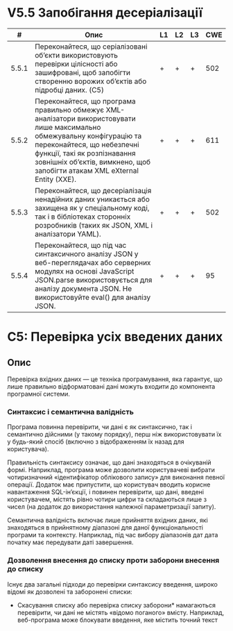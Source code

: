 # V5.5 Запобігання десеріалізації

| # | Опис | L1 | L2 | L3 | CWE |
| --- | ------------------------------------------------------------------- | --- | --- | --- | --- |
| 5.5.1 | Переконайтеся, що серіалізовані об’єкти використовують перевірки цілісності або зашифровані, щоб запобігти створенню ворожих об’єктів або підробці даних. (C5) | + | + | + | 502 |
| 5.5.2 | Переконайтеся, що програма правильно обмежує XML-аналізатори використовувати лише максимально обмежувальну конфігурацію та переконайтеся, що небезпечні функції, такі як розпізнавання зовнішніх об’єктів, вимкнено, щоб запобігти атакам XML eXternal Entity (XXE). | + | + | + | 611 |
| 5.5.3 | Переконайтеся, що десеріалізація ненадійних даних уникається або захищена як у спеціальному коді, так і в бібліотеках сторонніх розробників (таких як JSON, XML і аналізатори YAML). | + | + | + | 502 | 
| 5.5.4 | Переконайтеся, що під час синтаксичного аналізу JSON у веб-переглядачах або серверних модулях на основі JavaScript JSON.parse використовується для аналізу документа JSON. Не використовуйте eval() для аналізу JSON. | + | + | + | 95 |


# C5: Перевірка усіх введених даних

## Oпис
Перевірка вхідних даних — це техніка програмування, яка гарантує, що лише правильно відформатовані дані можуть входити до компонента програмної системи.
### Синтаксис і семантична валідність
Програма повинна перевірити, чи дані є як синтаксично, так і семантично дійсними (у такому порядку), перш ніж використовувати їх у будь-який спосіб (включно з відображенням їх назад для користувача).

Правильність синтаксису означає, що дані знаходяться в очікуваній формі. Наприклад, програма може дозволити користувачеві вибрати чотиризначний «ідентифікатор облікового запису» для виконання певної операції. Додаток має припустити, що користувач вводить корисне навантаження SQL-ін’єкції, і повинен перевірити, що дані, введені користувачем, містять рівно чотири цифри та складаються лише з чисел (на додаток до використання належної параметризації запиту).

Семантична валідність включає лише прийняття вхідних даних, які знаходяться в прийнятному діапазоні для даної функціональності програми та контексту. Наприклад, під час вибору діапазонів дат дата початку має передувати даті завершення.

### Дозволення внесення до списку проти заборони внесення до списку
Існує два загальні підходи до перевірки синтаксису введення, широко відомі як дозволені та заборонені списки:

- Скасування списку або перевірка списку заборони* намагаються перевірити, чи дані не містять «відомо поганого» вмісту. Наприклад, веб-програма може блокувати введення, яке містить точний текст <SCRIPT>, щоб запобігти XSS. Однак цього захисту можна уникнути за допомогою тегу сценарію в нижньому регістрі або тегу сценарію зі змішаним регістром.
- Перевірка дозволених списків або білих списків намагається перевірити, чи певні дані відповідають набору «відомо хороших» правил. Наприклад, правило перевірки білого списку для штату США буде 2-літерним кодом, який є лише одним із дійсних штатів США.

**Важливо** Під час створення безпечного програмного забезпечення рекомендованим мінімальним підходом є білий список. Скасування списків схильне до помилок, і його можна обійти за допомогою різних методів ухилення, і може бути небезпечним, якщо залежати від самого себе. Незважаючи на те, що заборони в списку часто можна уникнути, це часто може допомогти виявити очевидні атаки. Таким чином, у той час як білий список допомагає обмежити поверхню атаки, забезпечуючи правильну синтаксичну та семантичну валідність даних, заборонений список допомагає виявляти та потенційно зупиняти очевидні атаки.

### Перевірка на стороні клієнта та на стороні сервера
Перевірка введених даних має завжди виконуватися на стороні сервера для безпеки. Хоча перевірка на стороні клієнта може бути корисною як для функціональних цілей, так і для деяких цілей безпеки, часто її можна легко обійти. Це робить перевірку на стороні сервера ще важливішою для безпеки. Наприклад, перевірка JavaScript може попередити користувача про те, що певне поле має складатися з чисел, але серверна програма повинна перевірити, що надіслані дані складаються лише з чисел у відповідному числовому діапазоні для цієї функції.

### Проблеми перевірки серіалізованих даних
Деякі форми введення настільки складні, що перевірка може лише мінімально захистити програму. Наприклад, небезпечно десеріалізувати ненадійні дані або дані, якими може маніпулювати зловмисник. Єдиний безпечний архітектурний шаблон полягає в тому, щоб не приймати серіалізовані об’єкти з ненадійних джерел або лише десеріалізувати в обмеженій ємності лише для простих типів даних. Ви повинні уникати обробки серіалізованих форматів даних і використовувати легші для захисту формати, такі як JSON, коли це можливо.

Якщо це неможливо, розгляньте серію засобів захисту під час обробки серіалізованих даних.
- Реалізуйте перевірки цілісності або шифрування серіалізованих об’єктів, щоб запобігти створенню ворожих об’єктів або підробці даних.
- Застосування строгих обмежень типу під час десеріалізації перед створенням об’єкта; зазвичай код очікує визначеного набору класів. Були продемонстровані шляхи обходу цієї техніки.
- Ізолюйте код, який десеріалізується, щоб він запускався в середовищах з дуже низькими привілеями, наприклад у тимчасових контейнерах.
- Реєстрація винятків і помилок десеріалізації безпеки, наприклад, коли вхідний тип не є очікуваним типом або десеріалізація створює винятки.
- Обмежте або відстежуйте вхідне та вихідне підключення до мережі з контейнерів або серверів, які десеріалізуються.
- Відстежуйте десеріалізацію, сповіщаючи, якщо користувач постійно десеріалізується.

### Неочікуваний вхід користувача (масове призначення)

Деякі фреймворки підтримують автоматичне прив’язування параметрів запитів HTTP до об’єктів на стороні сервера, які використовуються програмою. Ця функція автоматичного прив’язування може дозволити зловмиснику оновлювати об’єкти на стороні сервера, які не призначені для модифікації. За допомогою цієї функції зловмисник може змінити свій рівень контролю доступу або обійти заплановану бізнес-логіку програми.

Ця атака має кілька назв, зокрема: масове призначення, автоматичне прив’язування та впровадження об’єктів.

Як простий приклад, якщо об’єкт користувача має поле привілеїв, яке визначає рівень привілеїв користувача в програмі, зловмисник може шукати сторінки, на яких змінено дані користувача, і додати привілей=admin до надісланих параметрів HTTP. Якщо автоматичне прив’язування ввімкнено незахищеним способом, об’єкт на стороні сервера, що представляє користувача, буде відповідно змінено.

Для цього можна використовувати два підходи:
- Уникайте безпосереднього зв’язування введених даних і замість цього використовуйте об’єкти передачі даних (DTO).
- Увімкніть автоматичне прив’язування, але встановіть правила білого списку для кожної сторінки чи функції, щоб визначити, які поля можна автоматично прив’язувати.

### Функціональність перевірки в бібліотеках і фреймворках
Усі мови та більшість фреймворків надають бібліотеки перевірки або функції, які слід використовувати для перевірки даних. Бібліотеки перевірки зазвичай охоплюють загальні типи даних, вимоги до довжини, діапазони цілих чисел, перевірки «є нулем» тощо. Багато бібліотек і фреймворків перевірки дозволяють визначити ваш власний регулярний вираз або логіку для спеціальної перевірки таким чином, щоб програміст міг використовувати ці функції у вашій програмі. Приклади функцій перевірки включають функції фільтрів PHP або Hibernate Validator для Java. Приклади дезінфікуючих засобів HTML включають метод очищення Ruby on Rails, OWASP Java HTML Sanitizer або DOMPurify.



# CWE-502: Десеріалізація ненадійних даних

## Опис
The application deserializes untrusted data without sufficiently verifying that the resulting data will be valid.

## Детальний опис 
Часто зручно серіалізувати об’єкти для зв’язку або зберегти їх для подальшого використання. Однак десеріалізовані дані або код часто можна змінити без використання наданих функцій доступу, якщо вони не використовують криптографію для захисту. Більше того, будь-яка криптографія все одно буде захистом на стороні клієнта, що є небезпечним припущенням безпеки.

Дані, яким не можна довіряти, не можна вважати правильними.

Коли розробники не накладають обмежень на «ланцюжки гаджетів» або серії екземплярів і викликів методів, які можуть самостійно виконуватися під час процесу десеріалізації (тобто до того, як об’єкт буде повернено абоненту), інколи зловмисники можуть використовувати їх для виконувати несанкціоновані дії, наприклад генерувати оболонку.

## Платформи, що застосовуються
Cписок показує можливі області, для яких може виникнути дана слабкість. Вони можуть стосуватися конкретних іменованих мов, операційних систем, архітектур, парадигм, технологій або класу таких платформ. Платформа вказана разом із частотою появи даного недоліку для цього екземпляра.

*Мови*
- Java (невизначена поширеність)
- Ruby (невизначена поширеність)
- PHP (невизначена поширеність)
- Python (невизначена поширеність)
- JavaScript (невизначена поширеність)
*Технології*
- Клас: ICS/OT (часто поширений)

## Загальні наслідки

| Область застосування | Вплив | Ймовірність |
| --------------- | ------------------- | --------------- |
| Цілісність | Технічний вплив: зміна даних програми; Неочікуваний стан Зловмисники можуть змінювати неочікувані об’єкти або дані, які вважалися безпечними для модифікації. | |
| Доступність | Технічний вплив: DoS: споживання ресурсів (ЦП)Якщо функція робить припущення про те, коли завершувати роботу, на основі сторожового в рядку, вона легко може ніколи не припинити роботу. | |
| Інше | Технічний вплив: залежить від контексту. Наслідки можуть сильно відрізнятися, оскільки це залежить від того, які об’єкти чи методи десеріалізуються та як вони використовуються. Припускати, що код десеріалізованого об’єкта дійсний, небезпечно та може стати причиною експлуатаці | |

## Ймовірність експлойту
Середня




